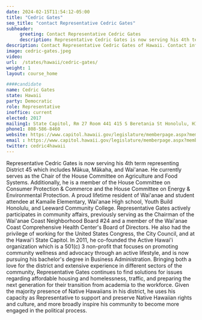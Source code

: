```yaml
---
date: 2024-02-15T11:54:12-05:00
title: "Cedric Gates"
seo_title: "contact Representative Cedric Gates"
subheader:
     greeting: Contact Representative Cedric Gates
     description: Representative Cedric Gates is now serving his 4th term representing District 45 which includes Mākua, Mākaha, and Wai'anae. He currently serves as the Chair of the House Committee on Agriculture and Food Systems.
description: Contact Representative Cedric Gates of Hawaii. Contact information for Cedric Gates includes email address, phone number, and mailing address.
image: cedric-gates.jpeg
video:
url:  /states/hawaii/cedric-gates/
weight: 1
layout: course_home

####candidate
name: Cedric Gates
state: Hawaii
party: Democratic
role: Representative
inoffice: current
elected: 2017
mailing1: State Capitol, Rm 27 Room 441 415 S Beretania St Honolulu, HI 96813
phone1: 808-586-8460
website: https://www.capitol.hawaii.gov/legislature/memberpage.aspx?member=46&year=2024/
email : https://www.capitol.hawaii.gov/legislature/memberpage.aspx?member=46&year=2024/
twitter: cedric4hawaii
---
```


Representative Cedric Gates is now serving his 4th term representing District 45 which includes Mākua, Mākaha, and Wai'anae. He currently serves as the Chair of the House Committee on Agriculture and Food Systems. Additionally, he is a member of the House Committee on Consumer Protection & Commerce and the House Committee on Energy & Environmental Protection. A proud lifetime resident of Wai'anae and student attendee at Kamaile Elementary, Wai'anae High school, Youth Build Honolulu, and Leeward Community College. Representative Gates actively participates in community affairs, previously serving as the Chairman of the Wai'anae Coast Neighborhood Board #24 and a member of the Wai'anae Coast Comprehensive Health Center's Board of Directors. He also had the privilege of working for the United States Congress, the City Council, and at the Hawai'i State Capitol. In 2011, he co-founded the Active Hawai'i organization which is a 501(c) 3 non-profit that focuses on promoting community wellness and advocacy through an active lifestyle, and is now pursuing his bachelor's degree in Business Administration. Bringing both a love for the district and extensive experience in different sectors of the community, Representative Gates continues to find solutions for issues regarding affordable housing and homelessness, traffic, and preparing the next generation for their transition from academia to the workforce. Given the majority presence of Native Hawaiians in his district, he uses his capacity as Representative to support and preserve Native Hawaiian rights and culture, and more broadly inspire his community to become more engaged in the political process.
